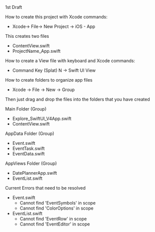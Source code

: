 1st Draft

How to create this project with Xcode commands:

* Xcode-> File-> New Project -> iOS - App

This creates two files

* ContentView.swift
* ProjectName_App.swift

How to create a View file with keyboard and Xcode commands:

* Command Key (Splat) N -> Swift UI View

How to create folders to organize app files

* Xcode -> File -> New -> Group

Then just drag and drop the files into the folders that you have created

Main Folder (Group)
* Explore_SwiftUI_V4App.swift
* ContentView.swift

AppData Folder (Group)
* Event.swift
* EventTask.swift
* EventData.swift

AppViews Folder (Group)
* DatePlannerApp.swift
* EventList.swift

Current Errors that need to be resolved
* Event.swift
  * Cannot find 'EventSymbols' in scope
  * Cannot find 'ColorOptions' in scope
* EventList.swift
  * Cannot find 'EventRow' in scope
  * Cannot find 'EventEditor' in scope   
